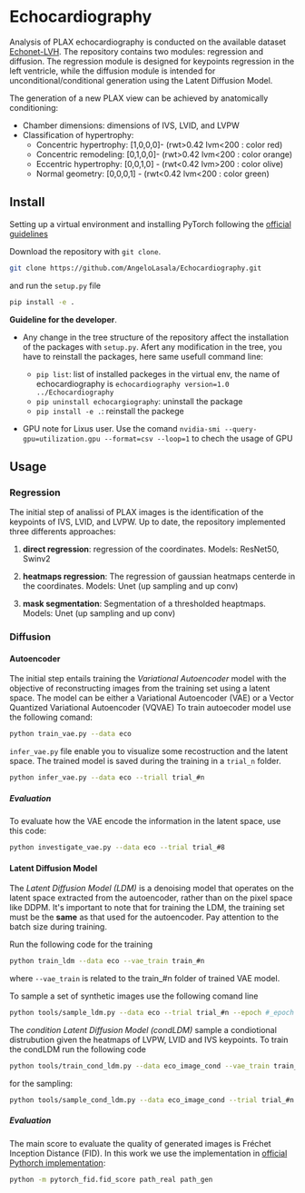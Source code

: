 # Echocardiography
Analysis of PLAX echocardiography is conducted on the available dataset [Echonet-LVH](https://echonet.github.io/lvh/). The repository contains two modules: regression and diffusion. The regression module is designed for keypoints regression in the left ventricle, while the diffusion module is intended for unconditional/conditional generation using the Latent Diffusion Model.

The generation of a new PLAX view can be achieved by anatomically conditioning:
- Chamber dimensions: dimensions of IVS, LVID, and LVPW
- Classification of hypertrophy:
    - Concentric hypertrophy: [1,0,0,0]- (rwt>0.42  lvm<200 : color red)
    - Concentric remodeling:  [0,1,0,0]- (rwt>0.42  lvm<200 : color orange)
    - Eccentric hypertrophy:  [0,0,1,0] - (rwt<0.42  lvm>200 : color olive)
    - Normal geometry:        [0,0,0,1] - (rwt<0.42  lvm<200 : color green)

## Install
Setting up a virtual environment and installing PyTorch following the [official guidelines](https://pytorch.org/get-started/locally/)

Download the repository with `git clone`.

```bash
git clone https://github.com/AngeloLasala/Echocardiography.git
```

and run the `setup.py` file

```bash
pip install -e .
```

**Guideline for the developer**. 
- Any change in the tree structure of the repository affect the installation of the packages with `setup.py`. Afert any modification in the tree, you have to reinstall the packages, here same usefull command line:

    - `pip list`: list of installed packeges in the virtual env, the name of echocardiography is `echocardiography version=1.0 ../Echocardiography`
    - `pip uninstall echocargiography`: uninstall the package
    - `pip install -e .`: reinstall the packege

- GPU note for Lixus user. Use the comand `nvidia-smi --query-gpu=utilization.gpu --format=csv --loop=1` to chech the usage of GPU
## Usage

### Regression
The initial step of analissi of PLAX images is the identification of the keypoints of IVS, LVID, and LVPW. Up to date, the repository implemented three differents approaches:

1) **direct regression**: regression of the coordinates. Models: ResNet50, Swinv2

2) **heatmaps regression**: The regression of gaussian heatmaps centerde in the coordinates. Models: Unet (up sampling and up conv)

3) **mask segmentation**: Segmentation of a thresholded heaptmaps. Models: Unet (up sampling and up conv)

### Diffusion

#### Autoencoder
The initial step entails training the *Variational Autoencoder* model with the objective of reconstructing images from the training set using a latent space. The model can be either a Variational Autoencoder (VAE) or a Vector Quantized Variational Autoencoder (VQVAE)
To train autoecoder model use the following comand:

```bash
python train_vae.py --data eco
```

`infer_vae.py` file enable you to visualize some recostruction and the latent space. The trained model is saved during the training in a `trial_n` folder.

```bash
python infer_vae.py --data eco --triall trial_#n
```

##### Evaluation
To evaluate how the VAE encode the information in the latent space, use this code:

```bash
python investigate_vae.py --data eco --trial trial_#8
```

#### Latent Diffusion Model

The *Latent Diffusion Model (LDM)* is a denoising model that operates on the latent space extracted from the autoencoder, rather than on the pixel space like DDPM. It's important to note that for training the LDM, the training set must be the **same** as that used for the autoencoder. Pay attention to the batch size during training.

Run the following code for the training

```bash
python train_ldm --data eco --vae_train train_#n
```
where `--vae_train` is related to the train_#n folder of trained VAE model.

To sample a set of synthetic images use the following comand line

```bash
python tools/sample_ldm.py --data eco --trial trial_#n --epoch #_epoch
```

The *condition Latent Diffusion Model (condLDM)* sample a condiotional distrubution given the heatmaps of LVPW, LVID and IVS keypoints. To train the condLDM run the following code

```bash
python tools/train_cond_ldm.py --data eco_image_cond --vae_train train_#n
```

for the sampling:

```bash
python tools/sample_cond_ldm.py --data eco_image_cond --trial trial_#n --epoch #epoch
```

##### Evaluation
The main score to evaluate the quality of generated images is Fréchet Inception Distance (FID). In this work we use the implementation in [official Pythorch implementation](https://github.com/mseitzer/pytorch-fid/tree/master?tab=readme-ov-file):

```bash
python -m pytorch_fid.fid_score path_real path_gen
```







